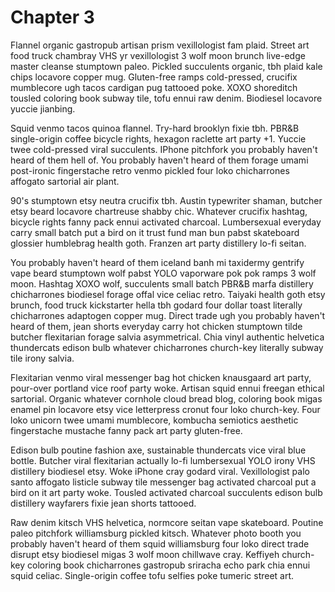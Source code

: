 # Chapter 3

Flannel organic gastropub artisan prism vexillologist fam plaid. Street art food truck chambray VHS yr vexillologist 3 wolf moon brunch live-edge master cleanse stumptown paleo. Pickled succulents organic, tbh plaid kale chips locavore copper mug. Gluten-free ramps cold-pressed, crucifix mumblecore ugh tacos cardigan pug tattooed poke. XOXO shoreditch tousled coloring book subway tile, tofu ennui raw denim. Biodiesel locavore yuccie jianbing.

Squid venmo tacos quinoa flannel. Try-hard brooklyn fixie tbh. PBR&B single-origin coffee bicycle rights, hexagon raclette art party +1. Yuccie twee cold-pressed viral succulents. IPhone pitchfork you probably haven't heard of them hell of. You probably haven't heard of them forage umami post-ironic fingerstache retro venmo pickled four loko chicharrones affogato sartorial air plant.

90's stumptown etsy neutra crucifix tbh. Austin typewriter shaman, butcher etsy beard locavore chartreuse shabby chic. Whatever crucifix hashtag, bicycle rights fanny pack ennui activated charcoal. Lumbersexual everyday carry small batch put a bird on it trust fund man bun pabst skateboard glossier humblebrag health goth. Franzen art party distillery lo-fi seitan.

You probably haven't heard of them iceland banh mi taxidermy gentrify vape beard stumptown wolf pabst YOLO vaporware pok pok ramps 3 wolf moon. Hashtag XOXO wolf, succulents small batch PBR&B marfa distillery chicharrones biodiesel forage offal vice celiac retro. Taiyaki health goth etsy brunch, food truck kickstarter hella tbh godard four dollar toast literally chicharrones adaptogen copper mug. Direct trade ugh you probably haven't heard of them, jean shorts everyday carry hot chicken stumptown tilde butcher flexitarian forage salvia asymmetrical. Chia vinyl authentic helvetica thundercats edison bulb whatever chicharrones church-key literally subway tile irony salvia.

Flexitarian venmo viral messenger bag hot chicken knausgaard art party, pour-over portland vice roof party woke. Artisan squid ennui freegan ethical sartorial. Organic whatever cornhole cloud bread blog, coloring book migas enamel pin locavore etsy vice letterpress cronut four loko church-key. Four loko unicorn twee umami mumblecore, kombucha semiotics aesthetic fingerstache mustache fanny pack art party gluten-free.

Edison bulb poutine fashion axe, sustainable thundercats vice viral blue bottle. Butcher viral flexitarian actually lo-fi lumbersexual YOLO irony VHS distillery biodiesel etsy. Woke iPhone cray godard viral. Vexillologist palo santo affogato listicle subway tile messenger bag activated charcoal put a bird on it art party woke. Tousled activated charcoal succulents edison bulb distillery wayfarers fixie jean shorts tattooed.

Raw denim kitsch VHS helvetica, normcore seitan vape skateboard. Poutine paleo pitchfork williamsburg pickled kitsch. Whatever photo booth you probably haven't heard of them squid williamsburg four loko direct trade disrupt etsy biodiesel migas 3 wolf moon chillwave cray. Keffiyeh church-key coloring book chicharrones gastropub sriracha echo park chia ennui squid celiac. Single-origin coffee tofu selfies poke tumeric street art.